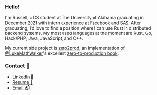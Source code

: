 ### Hello!

I'm Russell, a CS student at The University of Alabama graduating in December 2021 with intern experience at Facebook and SAS. After graduating, I'd love to find a position where I can use Rust in distributed backend systems. My most used languages at the moment are Rust, Go, Hack/PHP, Java, JavaScript, and C++. 

My current side project is [zero2prod](https://github.com/russweas/zero2prod), an implementation of [@LukeMathWalker](https://github.com/LukeMathWalker)'s excellent [zero-to-production book](https://www.zero2prod.com). 

### Contact 🤝

- [LinkedIn 💼](https://linkedin.com/in/russweas)
- [Resume 📄](https://github.com/russweas/russweas/files/6926093/Resume_new.docx)
- [Email 📬](mailto:russweas@gmail.com)
